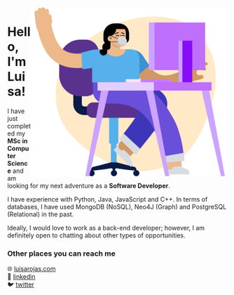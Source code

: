 <img align=right src="https://github.com/luisarojas/luisarojas/blob/master/desk.png" width=450>

# Hello, I'm Luisa!

I have just completed my **MSc in Computer Science** and am looking for my next adventure as a **Software Developer**.

I have experience with Python, Java, JavaScript and C++. In terms of databases, I have used MongoDB (NoSQL), Neo4J (Graph) and PostgreSQL (Relational) in the past.

Ideally, I would love to work as a back-end developer; however, I am definitely open to chatting about other types of opportunities.

### Other places you can reach me

🌐 [luisarojas.com](https://www.luisarojas.com/)<br>
💼 [linkedin](/in/luisacodes)<br>
🐦 [twitter](@luisacodes)

<!--
**luisarojas/luisarojas** is a ✨ _special_ ✨ repository because its `README.md` (this file) appears on your GitHub profile.

Here are some ideas to get you started:

- 🔭 I’m currently working on ...
- 🌱 I’m currently learning ...
- 👯 I’m looking to collaborate on ...
- 🤔 I’m looking for help with ...
- 💬 Ask me about ...
- 📫 How to reach me: ...
- 😄 Pronouns: ...
- ⚡ Fun fact: ...
-->
